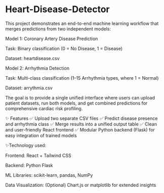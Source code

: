 # Heart-Disease-Detector
This project demonstrates an end-to-end machine learning workflow that merges predictions from two independent models:

Model 1: Coronary Artery Disease Prediction

Task: Binary classification (0 = No Disease, 1 = Disease)

Dataset: heartdisease.csv

Model 2: Arrhythmia Detection

Task: Multi-class classification (1–15 Arrhythmia types, where 1 = Normal)

Dataset: arrythmia.csv

The goal is to provide a single unified interface where users can upload patient datasets, run both models, and get combined predictions for comprehensive cardiac risk profiling.

✨ Features
✅ Upload two separate CSV files
✅ Predict disease presence and arrhythmia class
✅ Merge results into a unified output table
✅ Clean and user-friendly React frontend
✅ Modular Python backend (Flask) for easy integration of trained models

✨Technology used:

Frontend: React + Tailwind CSS

Backend: Python Flask

ML Libraries: scikit-learn, pandas, NumPy

Data Visualization: (Optional) Chart.js or matplotlib for extended insights
